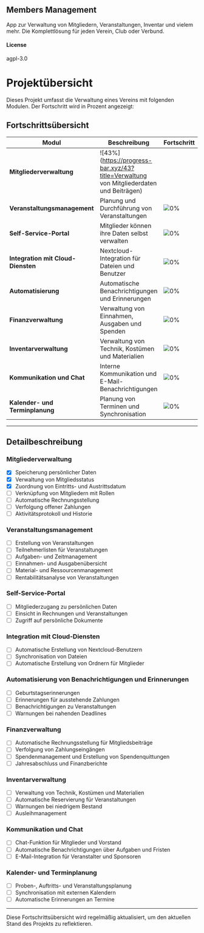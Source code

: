 ## Members Management

App zur Verwaltung von Mitgliedern, Veranstaltungen, Inventar und vielem mehr. Die Komplettlösung für jeden Verein, Club oder Verbund.

#### License

agpl-3.0

# Projektübersicht

Dieses Projekt umfasst die Verwaltung eines Vereins mit folgenden Modulen. Der Fortschritt wird in Prozent angezeigt:

## Fortschrittsübersicht

| Modul                           | Beschreibung                                       | Fortschritt |
|---------------------------------|---------------------------------------------------|-------------|
| **Mitgliederverwaltung**        | ![43%](https://progress-bar.xyz/43?title=Verwaltung von Mitgliederdaten und Beiträgen)      | |
| **Veranstaltungsmanagement**    | Planung und Durchführung von Veranstaltungen      | ![0%](https://progress-bar.xyz/0) |
| **Self-Service-Portal**         | Mitglieder können ihre Daten selbst verwalten     | ![0%](https://progress-bar.xyz/0) |
| **Integration mit Cloud-Diensten** | Nextcloud-Integration für Dateien und Benutzer    | ![0%](https://progress-bar.xyz/0) |
| **Automatisierung**             | Automatische Benachrichtigungen und Erinnerungen  | ![0%](https://progress-bar.xyz/0) |
| **Finanzverwaltung**            | Verwaltung von Einnahmen, Ausgaben und Spenden    | ![0%](https://progress-bar.xyz/0) |
| **Inventarverwaltung**          | Verwaltung von Technik, Kostümen und Materialien  | ![0%](https://progress-bar.xyz/0) |
| **Kommunikation und Chat**      | Interne Kommunikation und E-Mail-Benachrichtigungen | ![0%](https://progress-bar.xyz/0)|
| **Kalender- und Terminplanung** | Planung von Terminen und Synchronisation          | ![0%](https://progress-bar.xyz/0) |

---

## Detailbeschreibung

### Mitgliederverwaltung
- [x] Speicherung persönlicher Daten
- [x] Verwaltung von Mitgliedsstatus
- [x] Zuordnung von Eintritts- und Austrittsdatum
- [ ] Verknüpfung von Mitgliedern mit Rollen
- [ ] Automatische Rechnungsstellung
- [ ] Verfolgung offener Zahlungen
- [ ] Aktivitätsprotokoll und Historie

### Veranstaltungsmanagement
- [ ] Erstellung von Veranstaltungen
- [ ] Teilnehmerlisten für Veranstaltungen
- [ ] Aufgaben- und Zeitmanagement
- [ ] Einnahmen- und Ausgabenübersicht
- [ ] Material- und Ressourcenmanagement
- [ ] Rentabilitätsanalyse von Veranstaltungen

### Self-Service-Portal
- [ ] Mitgliederzugang zu persönlichen Daten
- [ ] Einsicht in Rechnungen und Veranstaltungen
- [ ] Zugriff auf persönliche Dokumente

### Integration mit Cloud-Diensten
- [ ] Automatische Erstellung von Nextcloud-Benutzern
- [ ] Synchronisation von Dateien
- [ ] Automatische Erstellung von Ordnern für Mitglieder

### Automatisierung von Benachrichtigungen und Erinnerungen
- [ ] Geburtstagserinnerungen
- [ ] Erinnerungen für ausstehende Zahlungen
- [ ] Benachrichtigungen zu Veranstaltungen
- [ ] Warnungen bei nahenden Deadlines

### Finanzverwaltung
- [ ] Automatische Rechnungsstellung für Mitgliedsbeiträge
- [ ] Verfolgung von Zahlungseingängen
- [ ] Spendenmanagement und Erstellung von Spendenquittungen
- [ ] Jahresabschluss und Finanzberichte

### Inventarverwaltung
- [ ] Verwaltung von Technik, Kostümen und Materialien
- [ ] Automatische Reservierung für Veranstaltungen
- [ ] Warnungen bei niedrigem Bestand
- [ ] Ausleihmanagement

### Kommunikation und Chat
- [ ] Chat-Funktion für Mitglieder und Vorstand
- [ ] Automatische Benachrichtigungen über Aufgaben und Fristen
- [ ] E-Mail-Integration für Veranstalter und Sponsoren

### Kalender- und Terminplanung
- [ ] Proben-, Auftritts- und Veranstaltungsplanung
- [ ] Synchronisation mit externen Kalendern
- [ ] Automatische Erinnerungen an Termine

---

Diese Fortschrittsübersicht wird regelmäßig aktualisiert, um den aktuellen Stand des Projekts zu reflektieren.
